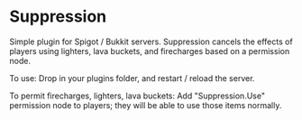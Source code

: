 Suppression
===========
Simple plugin for Spigot / Bukkit servers. Suppression cancels the effects of players using lighters, lava buckets, and firecharges based on a permission node.

To use:
Drop in your plugins folder, and restart / reload the server.

To permit firecharges, lighters, lava buckets:
Add "Suppression.Use" permission node to players; they will be able to use those items normally.
